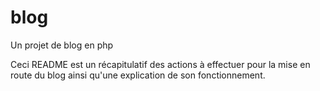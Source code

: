 # blog
Un projet de blog en php

Ceci README est un récapitulatif des actions à effectuer pour la mise en route du blog ainsi qu'une explication de son fonctionnement.
